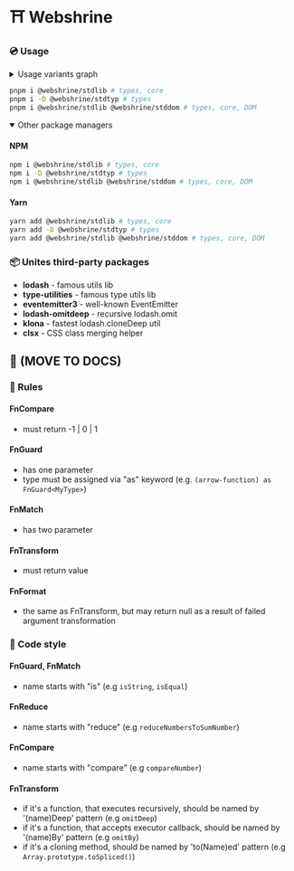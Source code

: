 # ⛩️ Webshrine

### 💿 Usage

<details><summary>Usage variants graph</summary>

```mermaid
erDiagram
stdtyp ||--|| stdlib : "Fully reexports"
stdtyp ||--|| stddom : "Partially uses"
stdtyp ||--|| "Use types" : ""
stdlib ||--|| "Use types, core logics" : ""
stdlib ||--|| "Use types, core logics, DOM helpers" : ""
stddom ||--|| "Use types, core logics, DOM helpers" : ""
stddom ||--|| "Use types, core logics, DOM helpers" : ""
"Use types" ||--|| "Your project" : ""
"Use types, core logics" ||--|| "Your project" : ""
"Use types, core logics, DOM helpers" ||--|| "Your project" : ""
```

</details>

```bash
pnpm i @webshrine/stdlib # types, core
pnpm i -D @webshrine/stdtyp # types
pnpm i @webshrine/stdlib @webshrine/stddom # types, core, DOM
```
<details open><summary>Other package managers</summary>

#### NPM
```bash
npm i @webshrine/stdlib # types, core
npm i -D @webshrine/stdtyp # types
npm i @webshrine/stdlib @webshrine/stddom # types, core, DOM
```

#### Yarn
```bash
yarn add @webshrine/stdlib # types, core
yarn add -D @webshrine/stdtyp # types
yarn add @webshrine/stdlib @webshrine/stddom # types, core, DOM
```
</details>

### 📦 Unites third-party packages
- **lodash** - famous utils lib
- **type-utilities** - famous type utils lib
- **eventemitter3** - well-known EventEmitter
- **lodash-omitdeep** - recursive lodash.omit
- **klona** - fastest lodash.cloneDeep util
- **clsx** - CSS class merging helper

## 🚫 (MOVE TO DOCS)
### 📏 Rules

#### FnCompare
- must return -1 | 0 | 1

#### FnGuard
- has one parameter
- type must be assigned via "as" keyword (e.g. `(arrow-function) as FnGuard<MyType>`)

#### FnMatch
- has two parameter

#### FnTransform
- must return value

#### FnFormat
- the same as FnTransform, but may return null as a result of failed argument transformation

### 📝 Code style

#### FnGuard, FnMatch
- name starts with "is" (e.g `isString`, `isEqual`)

#### FnReduce
- name starts with "reduce" (e.g `reduceNumbersToSumNumber`)

#### FnCompare
- name starts with "compare" (e.g `compareNumber`)

#### FnTransform
- if it's a function, that executes recursively, should be named by '(name)Deep' pattern (e.g `omitDeep`)
- if it's a function, that accepts executor callback, should be named by '(name)By' pattern (e.g `omitBy`)
- if it's a cloning method, should be named by 'to(Name)ed' pattern (e.g `Array.prototype.toSpliced()`)
